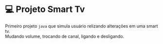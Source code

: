 # 💻 Projeto Smart Tv
Primeiro projeto `java` que simula usuário relizando alterações em uma smart tv.\
Mudando volume, trocando de canal, ligando e desligando.

